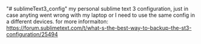 "# sublimeText3_config" 
my personal sublime text 3 configuration, just in case anyting went wrong with my laptop or I need to use the same config in a different devices.
for more informaiton: https://forum.sublimetext.com/t/what-s-the-best-way-to-backup-the-st3-configuration/25494